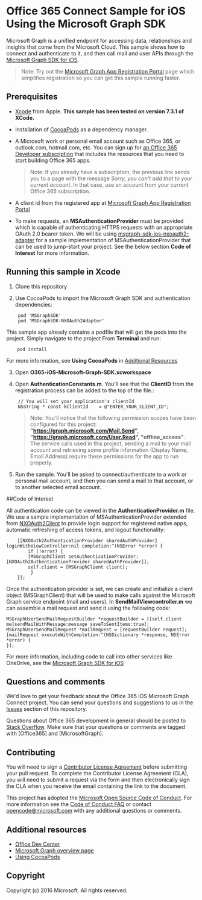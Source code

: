 # Office 365 Connect Sample for iOS Using the Microsoft Graph SDK

Microsoft Graph is a unified endpoint for accessing data, relationships and insights that come from the Microsoft Cloud. This sample shows how to connect and authenticate to it, and then call mail and user APIs through the [Microsoft Graph SDK for iOS](https://github.com/microsoftgraph/msgraph-sdk-ios).

> Note: Try out the [Microsoft Graph App Registration Portal](https://apps.dev.microsoft.com) page which simplifies registration so you can get this sample running faster.

## Prerequisites
* [Xcode](https://developer.apple.com/xcode/downloads/) from Apple. **This sample has been tested on version 7.3.1 of XCode.**
* Installation of [CocoaPods](https://guides.cocoapods.org/using/using-cocoapods.html)  as a dependency manager.
* A Microsoft work or personal email account such as Office 365, or outlook.com, hotmail.com, etc. You can sign up for [an Office 365 Developer subscription](https://aka.ms/devprogramsignup) that includes the resources that you need to start building Office 365 apps.

     > Note: If you already have a subscription, the previous link sends you to a page with the message *Sorry, you can’t add that to your current account*. In that case, use an account from your current Office 365 subscription.    
* A client id from the registered app at [Microsoft Graph App Registration Portal](https://apps.dev.microsoft.com)
* To make requests, an **MSAuthenticationProvider** must be provided which is capable of authenticating HTTPS requests with an appropriate OAuth 2.0 bearer token. We will be using [msgraph-sdk-ios-nxoauth2-adapter](https://github.com/microsoftgraph/msgraph-sdk-ios-nxoauth2-adapter) for a sample implementation of MSAuthenticationProvider that can be used to jump-start your project. See the below section **Code of Interest** for more information.


## Running this sample in Xcode

1. Clone this repository
2. Use CocoaPods to import the Microsoft Graph SDK and authentication dependencies:

		pod 'MSGraphSDK'
		pod 'MSGraphSDK-NXOAuth2Adapter'


 This sample app already contains a podfile that will get the pods into  the project. Simply navigate to the project From **Terminal** and run:

        pod install

   For more information, see **Using CocoaPods** in [Additional Resources](#AdditionalResources)

3. Open **O365-iOS-Microsoft-Graph-SDK.xcworkspace**
4. Open **AuthenticationConstants.m**. You'll see that the **ClientID** from the registration process can be added to the top of the file.:

        // You will set your application's clientId
        NSString * const kClientId    = @"ENTER_YOUR_CLIENT_ID";

    > Note: You'll notice that the following permission scopes have been configured for this project: **"https://graph.microsoft.com/Mail.Send", "https://graph.microsoft.com/User.Read", "offline_access"**. The service calls used in this project, sending a mail to your mail account and retrieving some profile information (Display Name, Email Address) require these permissions for the app to run properly.

5. Run the sample. You'll be asked to connect/authenticate to a work or personal mail account, and then you can send a mail to that account, or to another selected email account.


##Code of Interest

All authentication code can be viewed in the **AuthenticationProvider.m** file. We use a sample implementation of MSAuthenticationProvider extended from [NXOAuth2Client](https://github.com/nxtbgthng/OAuth2Client) to provide login support for registered native apps, automatic refreshing of access tokens, and logout functionality:

		[[NXOAuth2AuthenticationProvider sharedAuthProvider] loginWithViewController:nil completion:^(NSError *error) {
    		if (!error) {
        	[MSGraphClient setAuthenticationProvider:[NXOAuth2AuthenticationProvider sharedAuthProvider]];
        	self.client = [MSGraphClient client];
   			 }
		}];


Once the authentication provider is set, we can create and initialize a client object (MSGraphClient) that will be used to make calls against the Microsoft Graph service endpoint (mail and users). In **SendMailViewcontroller.m** we can assemble a mail request and send it using the following code:

    MSGraphUserSendMailRequestBuilder *requestBuilder = [[self.client me]sendMailWithMessage:message saveToSentItems:true];    
    MSGraphUserSendMailRequest *mailRequest = [requestBuilder request];   
    [mailRequest executeWithCompletion:^(NSDictionary *response, NSError *error) {      
    }];


For more information, including code to call into other services like OneDrive, see the [Microsoft Graph SDK for iOS](https://github.com/microsoftgraph/msgraph-sdk-ios)

## Questions and comments

We'd love to get your feedback about the Office 365 iOS Microsoft Graph Connect project. You can send your questions and suggestions to us in the [Issues](https://github.com/microsoftgraph/iOS-objectivec-connect-sample/issues) section of this repository.

Questions about Office 365 development in general should be posted to [Stack Overflow](http://stackoverflow.com/questions/tagged/Office365+API). Make sure that your questions or comments are tagged with [Office365] and [MicrosoftGraph].

## Contributing
You will need to sign a [Contributor License Agreement](https://cla.microsoft.com/) before submitting your pull request. To complete the Contributor License Agreement (CLA), you will need to submit a request via the form and then electronically sign the CLA when you receive the email containing the link to the document.

This project has adopted the [Microsoft Open Source Code of Conduct](https://opensource.microsoft.com/codeofconduct/). For more information see the [Code of Conduct FAQ](https://opensource.microsoft.com/codeofconduct/faq/) or contact [opencode@microsoft.com](mailto:opencode@microsoft.com) with any additional questions or comments.

## Additional resources

* [Office Dev Center](http://dev.office.com/)
* [Microsoft Graph overview page](https://graph.microsoft.io)
* [Using CocoaPods](https://guides.cocoapods.org/using/using-cocoapods.html)

## Copyright
Copyright (c) 2016 Microsoft. All rights reserved.
